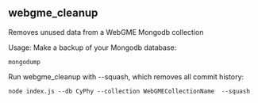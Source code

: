 ## webgme_cleanup
Removes unused data from a WebGME Mongodb collection

Usage:
Make a backup of your Mongodb database:  

    mongodump

Run webgme_cleanup with --squash, which removes all commit history:  

    node index.js --db CyPhy --collection WebGMECollectionName  --squash
